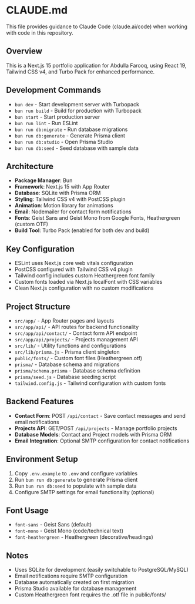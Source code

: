 # CLAUDE.md

This file provides guidance to Claude Code (claude.ai/code) when working with code in this repository.

## Overview

This is a Next.js 15 portfolio application for Abdulla Farooq, using React 19, Tailwind CSS v4, and Turbo Pack for enhanced performance.

## Development Commands

- `bun dev` - Start development server with Turbopack
- `bun run build` - Build for production with Turbopack
- `bun start` - Start production server
- `bun run lint` - Run ESLint
- `bun run db:migrate` - Run database migrations
- `bun run db:generate` - Generate Prisma client
- `bun run db:studio` - Open Prisma Studio
- `bun run db:seed` - Seed database with sample data

## Architecture

- **Package Manager**: Bun
- **Framework**: Next.js 15 with App Router
- **Database**: SQLite with Prisma ORM
- **Styling**: Tailwind CSS v4 with PostCSS plugin
- **Animation**: Motion library for animations
- **Email**: Nodemailer for contact form notifications
- **Fonts**: Geist Sans and Geist Mono from Google Fonts, Heathergreen (custom OTF)
- **Build Tool**: Turbo Pack (enabled for both dev and build)

## Key Configuration

- ESLint uses Next.js core web vitals configuration
- PostCSS configured with Tailwind CSS v4 plugin
- Tailwind config includes custom Heathergreen font family
- Custom fonts loaded via Next.js localFont with CSS variables
- Clean Next.js configuration with no custom modifications

## Project Structure

- `src/app/` - App Router pages and layouts
- `src/app/api/` - API routes for backend functionality
- `src/app/api/contact/` - Contact form API endpoint
- `src/app/api/projects/` - Projects management API
- `src/lib/` - Utility functions and configurations
- `src/lib/prisma.js` - Prisma client singleton
- `public/fonts/` - Custom font files (Heathergreen.otf)
- `prisma/` - Database schema and migrations
- `prisma/schema.prisma` - Database schema definition
- `prisma/seed.js` - Database seeding script
- `tailwind.config.js` - Tailwind configuration with custom fonts

## Backend Features

- **Contact Form**: POST `/api/contact` - Save contact messages and send email notifications
- **Projects API**: GET/POST `/api/projects` - Manage portfolio projects
- **Database Models**: Contact and Project models with Prisma ORM
- **Email Integration**: Optional SMTP configuration for contact notifications

## Environment Setup

1. Copy `.env.example` to `.env` and configure variables
2. Run `bun run db:generate` to generate Prisma client
3. Run `bun run db:seed` to populate with sample data
4. Configure SMTP settings for email functionality (optional)

## Font Usage

- `font-sans` - Geist Sans (default)
- `font-mono` - Geist Mono (code/technical text)
- `font-heathergreen` - Heathergreen (decorative/headings)

## Notes

- Uses SQLite for development (easily switchable to PostgreSQL/MySQL)
- Email notifications require SMTP configuration
- Database automatically created on first migration
- Prisma Studio available for database management
- Custom Heathergreen font requires the .otf file in public/fonts/

